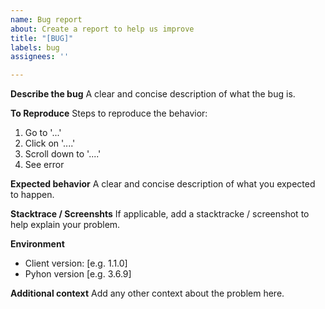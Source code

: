 ```yaml
---
name: Bug report
about: Create a report to help us improve
title: "[BUG]"
labels: bug
assignees: ''

---
```


**Describe the bug**
A clear and concise description of what the bug is.

**To Reproduce**
Steps to reproduce the behavior:
1. Go to '...'
2. Click on '....'
3. Scroll down to '....'
4. See error

**Expected behavior**
A clear and concise description of what you expected to happen.

**Stacktrace / Screenshts**
If applicable, add a stacktracke / screenshot to help explain your problem.

**Environment**
 - Client version: [e.g. 1.1.0]
 - Pyhon version [e.g. 3.6.9]

**Additional context**
Add any other context about the problem here.
